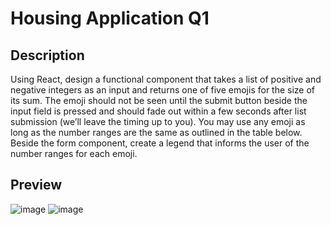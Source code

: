 # Housing Application Q1

## Description
Using React, design a functional component that takes a list of positive and negative integers as
an input and returns one of five emojis for the size of its sum. The emoji should not be seen until
the submit button beside the input field is pressed and should fade out within a few seconds after
list submission (we’ll leave the timing up to you). You may use any emoji as long as the number
ranges are the same as outlined in the table below. Beside the form component, create a legend
that informs the user of the number ranges for each emoji.

## Preview
![image](https://user-images.githubusercontent.com/74735037/148832402-b7308337-7610-40a4-8e74-aa4da6005607.png)
![image](https://user-images.githubusercontent.com/74735037/148833103-f2a8ad3d-4bb9-4760-9f57-dcb10af6abc3.png)
